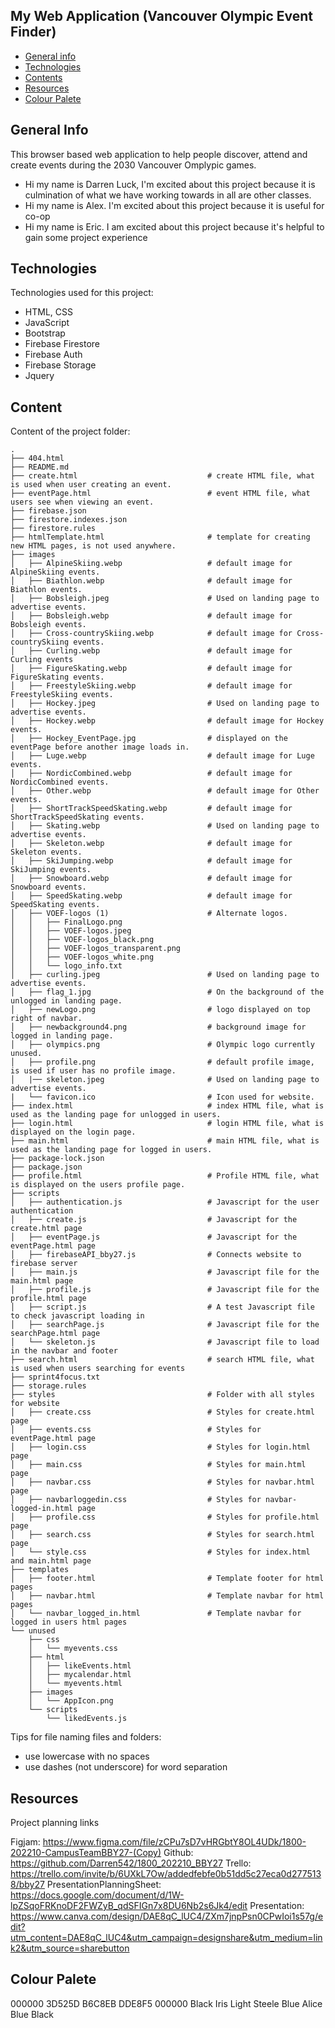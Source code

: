 ## My Web Application (Vancouver Olympic Event Finder)

* [General info](#general-info)
* [Technologies](#technologies)
* [Contents](#content)
* [Resources](#resources)
* [Colour Palete](#colour-palete)

## General Info
This browser based web application to help people discover, attend and create events during the 2030 Vancouver Omplypic games.
* Hi my name is Darren Luck, I'm excited about this project because it is culmination of what we have working towards in all are other classes.
* Hi my name is Alex. I'm excited about this project because it is useful for co-op
* Hi my name is Eric. I am excited about this project because it's helpful to gain some project experience
## Technologies
Technologies used for this project:
* HTML, CSS
* JavaScript
* Bootstrap 
* Firebase Firestore
* Firebase Auth
* Firebase Storage
* Jquery
	
## Content
Content of the project folder:

```
.
├── 404.html
├── README.md
├── create.html                             # create HTML file, what is used when user creating an event.
├── eventPage.html                          # event HTML file, what users see when viewing an event.
├── firebase.json
├── firestore.indexes.json
├── firestore.rules
├── htmlTemplate.html                       # template for creating new HTML pages, is not used anywhere.
├── images
│   ├── AlpineSkiing.webp                   # default image for AlpineSkiing events.
│   ├── Biathlon.webp                       # default image for Biathlon events.
│   ├── Bobsleigh.jpeg                      # Used on landing page to advertise events.
│   ├── Bobsleigh.webp                      # default image for Bobsleigh events.
│   ├── Cross-countrySkiing.webp            # default image for Cross-countrySkiing events.
│   ├── Curling.webp                        # default image for Curling events
│   ├── FigureSkating.webp                  # default image for FigureSkating events.
│   ├── FreestyleSkiing.webp                # default image for FreestyleSkiing events.
│   ├── Hockey.jpeg                         # Used on landing page to advertise events.
│   ├── Hockey.webp                         # default image for Hockey events.
│   ├── Hockey_EventPage.jpg                # displayed on the eventPage before another image loads in.       
│   ├── Luge.webp                           # default image for Luge events.
│   ├── NordicCombined.webp                 # default image for NordicCombined events.
│   ├── Other.webp                          # default image for Other events.
│   ├── ShortTrackSpeedSkating.webp         # default image for ShortTrackSpeedSkating events.
│   ├── Skating.webp                        # Used on landing page to advertise events. 
│   ├── Skeleton.webp                       # default image for Skeleton events.
│   ├── SkiJumping.webp                     # default image for SkiJumping events.
│   ├── Snowboard.webp                      # default image for Snowboard events.
│   ├── SpeedSkating.webp                   # default image for SpeedSkating events.
│   ├── VOEF-logos (1)                      # Alternate logos.
│   │   ├── FinalLogo.png
│   │   ├── VOEF-logos.jpeg
│   │   ├── VOEF-logos_black.png
│   │   ├── VOEF-logos_transparent.png
│   │   ├── VOEF-logos_white.png
│   │   └── logo_info.txt
│   ├── curling.jpeg                        # Used on landing page to advertise events.
│   ├── flag_1.jpg                          # On the background of the unlogged in landing page.
│   ├── newLogo.png                         # logo displayed on top right of navbar.
│   ├── newbackground4.png                  # background image for logged in landing page.
│   ├── olympics.png                        # Olympic logo currently unused.
│   ├── profile.png                         # default profile image, is used if user has no profile image.
│   |── skeleton.jpeg                       # Used on landing page to advertise events.
|   └── favicon.ico                         # Icon used for website.
├── index.html                              # index HTML file, what is used as the landing page for unlogged in users.
├── login.html                              # login HTML file, what is displayed on the login page.
├── main.html                               # main HTML file, what is used as the landing page for logged in users.
├── package-lock.json
├── package.json
├── profile.html                            # Profile HTML file, what is displayed on the users profile page.
├── scripts
│   ├── authentication.js                   # Javascript for the user authentication
│   ├── create.js                           # Javascript for the create.html page
│   ├── eventPage.js                        # Javascript for the eventPage.html page
│   ├── firebaseAPI_bby27.js                # Connects website to firebase server
│   ├── main.js                             # Javascript file for the main.html page
│   ├── profile.js                          # Javascript file for the profile.html page
│   ├── script.js                           # A test Javascript file to check javascript loading in
│   ├── searchPage.js                       # Javascript file for the searchPage.html page
│   └── skeleton.js                         # Javascript file to load in the navbar and footer
├── search.html                             # search HTML file, what is used when users searching for events
├── sprint4focus.txt
├── storage.rules
├── styles                                  # Folder with all styles for website
│   ├── create.css                          # Styles for create.html page
│   ├── events.css                          # Styles for eventPage.html page
│   ├── login.css                           # Styles for login.html page
│   ├── main.css                            # Styles for main.html page
│   ├── navbar.css                          # Styles for navbar.html page
│   ├── navbarloggedin.css                  # Styles for navbar-logged-in.html page
│   ├── profile.css                         # Styles for profile.html page
│   ├── search.css                          # Styles for search.html page
│   └── style.css                           # Styles for index.html and main.html page
├── templates                               
│   ├── footer.html                         # Template footer for html pages
│   ├── navbar.html                         # Template navbar for html pages
│   └── navbar_logged_in.html               # Template navbar for logged in users html pages
└── unused
    ├── css
    │   └── myevents.css
    ├── html
    │   ├── likeEvents.html
    │   ├── mycalendar.html
    │   └── myevents.html
    ├── images
    │   └── AppIcon.png
    └── scripts
        └── likedEvents.js

```

Tips for file naming files and folders:
* use lowercase with no spaces
* use dashes (not underscore) for word separation

## Resources
Project planning links

Figjam: https://www.figma.com/file/zCPu7sD7vHRGbtY8OL4UDk/1800-202210-CampusTeamBBY27-(Copy)
Github: https://github.com/Darren542/1800_202210_BBY27
Trello: https://trello.com/invite/b/6UXkL7Ow/addedfebfe0b51dd5c27eca0d2775138/bby27
PresentationPlanningSheet: https://docs.google.com/document/d/1W-lpZSqoFRKnoDF2FWZyB_qdSFIGn7x8DU6Nb2s6Jk4/edit
Presentation: https://www.canva.com/design/DAE8qC_lUC4/ZXm7jnpPsn0CPwIoi1s57g/edit?utm_content=DAE8qC_lUC4&utm_campaign=designshare&utm_medium=link2&utm_source=sharebutton

## Colour Palete
000000 3D525D B6C8EB            DDE8F5     000000 
Black  Iris   Light Steele Blue Alice Blue Black
